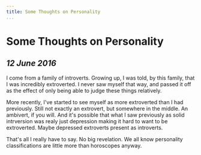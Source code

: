 ```yaml
---
title: Some Thoughts on Personality
...
```


Some Thoughts on Personality
============================

*12 June 2016*
--------------

I come from a family of introverts.
Growing up, I was told, by this family, that I was incredibly extroverted.
I never saw myself that way, and passed it off as the effect of only being able to judge these things relatively.

More recently, I've started to see myself as more extroverted than I had previously.
Still not exactly an extrovert, but somewhere in the middle.
An ambivert, if you will.
And it's possible that what I saw previously as solid intrversion was realy just depression making it hard to want to be extroverted.
Maybe depressed extroverts present as introverts.

That's all I really have to say.
No big revelation.
We all know personality classifications are little more than horoscopes anyway.
